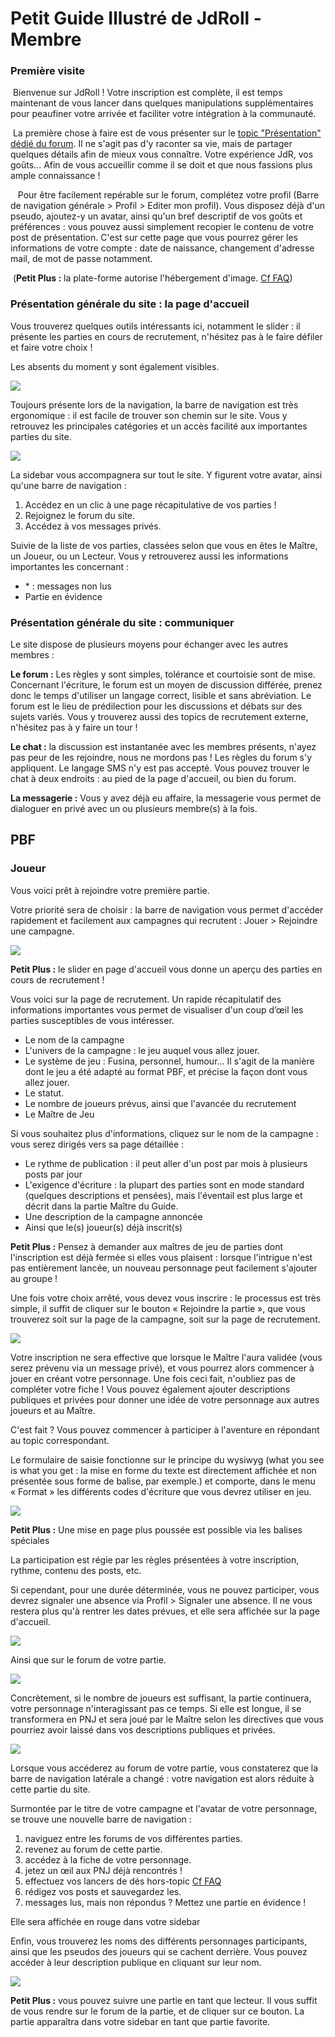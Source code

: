 
Petit Guide Illustré de JdRoll - Membre
=======================================

### Première visite

 Bienvenue sur JdRoll ! Votre inscription est complète, il est temps
maintenant de vous lancer dans quelques manipulations supplémentaires
pour peaufiner votre arrivée et faciliter votre intégration à la
communauté.

 La première chose à faire est de vous présenter sur le [topic "Présentation" dédié du
forum](http://www.jdroll.org/forum/). Il ne s'agit pas d'y
raconter sa vie, mais de partager quelques détails afin de mieux vous
connaître. Votre expérience JdR, vos goûts... Afin de vous accueillir
comme il se doit et que nous fassions plus ample connaissance !

 
 Pour être facilement repérable sur le forum, complétez votre profil
(Barre de navigation générale \> Profil \> Editer mon profil). Vous
disposez déjà d'un pseudo, ajoutez-y un avatar, ainsi qu'un bref
descriptif de vos goûts et préférences : vous pouvez aussi simplement
recopier le contenu de votre post de présentation. C'est sur cette page
que vous pourrez gérer les informations de votre compte : date de
naissance, changement d'adresse mail, de mot de passe notamment.

 (__Petit Plus :__ la plate-forme autorise l'hébergement d'image. [Cf FAQ](http://jdroll.org/static/faq))


### Présentation générale du site : la page d'accueil

Vous trouverez quelques outils intéressants ici, notamment le slider :
il présente les parties en cours de recrutement, n'hésitez pas à le
faire défiler et faire votre choix !

Les absents du moment y sont également visibles.

 ![](/img/1_menu.png)

Toujours présente lors de la navigation, la barre de navigation est très
ergonomique : il est facile de trouver son chemin sur le site. Vous y
retrouvez les principales catégories et un accès facilité aux
importantes parties du site.

 ![](/img/2_sidebar.png)


La sidebar vous accompagnera sur tout le site. Y figurent votre avatar,
ainsi qu'une barre de navigation :

1. Accédez en un clic à une page récapitulative de vos parties !
2. Rejoignez le forum du site.
3. Accédez à vos messages privés.


Suivie de la liste de vos parties, classées selon que vous en êtes le
Maître, un Joueur, ou un Lecteur. Vous y retrouverez aussi les
informations importantes les concernant :

- \* : messages non lus 
- Partie en évidence 

### Présentation générale du site : communiquer

Le site dispose de plusieurs moyens pour échanger avec les autres
membres :

__Le forum :__ Les règles y sont simples, tolérance et courtoisie
sont de mise. Concernant l'écriture, le forum est un moyen de discussion
différée, prenez donc le temps d'utiliser un langage correct, lisible et
sans abréviation. Le forum est le lieu de prédilection pour les
discussions et débats sur des sujets variés. Vous y trouverez aussi des
topics de recrutement externe, n'hésitez pas à y faire un tour !

__Le chat :__ la discussion est instantanée avec les membres
présents, n'ayez pas peur de les rejoindre, nous ne mordons pas ! Les
règles du forum s'y appliquent. Le langage SMS n'y est pas accepté. Vous
pouvez trouver le chat à deux endroits : au pied de la page d'accueil,
ou bien du forum.

__La messagerie :__ Vous y avez déjà eu affaire, la messagerie vous
permet de dialoguer en privé avec un ou plusieurs membre(s) à la fois.


PBF
---

### Joueur

Vous voici prêt à rejoindre votre première partie.

Votre priorité sera de choisir : la barre de navigation vous permet
d'accéder rapidement et facilement aux campagnes qui recrutent : Jouer
\> Rejoindre une campagne.

 ![](/img/3_recrutement.png)

__Petit Plus :__ le slider en page d'accueil vous donne un aperçu des
parties en cours de recrutement !

Vous voici sur la page de recrutement. Un rapide récapitulatif des
informations importantes vous permet de visualiser d'un coup d’œil les
parties susceptibles de vous intéresser.

- Le nom de la campagne 
- L'univers de la campagne : le jeu auquel vous allez jouer. 
- Le système de jeu : Fusina, personnel, humour... Il s'agit de la
  manière dont le jeu a été adapté au format PBF, et précise la façon
  dont vous allez jouer. 
- Le statut. 
- Le nombre de joueurs prévus, ainsi que l'avancée du recrutement 
- Le Maître de Jeu 

Si vous souhaitez plus d'informations, cliquez sur le nom de la
campagne : vous serez dirigés vers sa page détaillée :

- Le rythme de publication : il peut aller d'un post par mois à
  plusieurs posts par jour 
- L'exigence d'écriture : la plupart des parties sont en mode
  standard (quelques descriptions et pensées), mais l'éventail est
  plus large et décrit dans la partie Maître du Guide. 
- Une description de la campagne annoncée 
- Ainsi que le(s) joueur(s) déjà inscrit(s) 

__Petit Plus :__ Pensez à demander aux maîtres de jeu de parties dont
l'inscription est déjà fermée si elles vous plaisent : lorsque
l'intrigue n'est pas entièrement lancée, un nouveau personnage peut
facilement s'ajouter au groupe !

Une fois votre choix arrêté, vous devez vous inscrire : le processus est
très simple, il suffit de cliquer sur le bouton « Rejoindre la partie »,
que vous trouverez soit sur la page de la campagne, soit sur la page de
recrutement.

 ![](/img/4_join.png)

Votre inscription ne sera effective que lorsque le Maître l'aura validée
(vous serez prévenu via un message privé), et vous pourrez alors
commencer à jouer en créant votre personnage. Une fois ceci fait,
n'oubliez pas de compléter votre fiche ! Vous pouvez également ajouter
descriptions publiques et privées pour donner une idée de votre
personnage aux autres joueurs et au Maître.


C'est fait ? Vous pouvez commencer à participer à l'aventure en
répondant au topic correspondant.


Le formulaire de saisie fonctionne sur le principe du wysiwyg (what you
see is what you get : la mise en forme du texte est directement affichée
et non présentée sous forme de balise, par exemple.) et comporte, dans
le menu « Format » les différents codes d'écriture que vous devrez
utiliser en jeu.


![](/img/5_editeur.png)


__Petit Plus :__ Une mise en page plus poussée est possible via les balises
spéciales

La participation est régie par les règles présentées à votre
inscription, rythme, contenu des posts, etc. 

Si cependant, pour une durée déterminée, vous ne pouvez participer, vous
devrez signaler une absence via Profil \> Signaler une absence. Il ne
vous restera plus qu'à rentrer les dates prévues, et elle sera affichée
sur la page d'accueil.

 ![](/img/6_absent_home.png)

Ainsi que sur le forum de votre partie.

 ![](/img/7_absent_partie.png)

Concrètement, si le nombre de joueurs est suffisant, la partie
continuera, votre personnage n'interagissant pas ce temps. Si elle est
longue, il se transformera en PNJ et sera joué par le Maître selon les
directives que vous pourriez avoir laissé dans vos descriptions
publiques et privées.

 ![](/img/8_sidebar_partie.png)

Lorsque vous accéderez au forum de votre partie, vous constaterez que la
barre de navigation latérale a changé : votre navigation est alors
réduite à cette partie du site.

Surmontée par le titre de votre campagne et l'avatar de votre
personnage, se trouve une nouvelle barre de navigation :

1. naviguez entre les forums de vos différentes parties.
2. revenez au forum de cette partie.
3. accédez à la fiche de votre personnage.
4. jetez un œil aux PNJ déjà rencontrés !
5. effectuez vos lancers de dés hors-topic [Cf FAQ](http://jdroll.org/static/faq)
6. rédigez vos posts et sauvegardez les.
7. messages lus, mais non répondus ? Mettez une partie en évidence !

Elle sera affichée en rouge dans votre sidebar

Enfin, vous trouverez les noms des différents personnages participants,
ainsi que les pseudos des joueurs qui se cachent derrière. Vous pouvez
accéder à leur description publique en cliquant sur leur nom.

 ![](/img/9_favoris.png)

__Petit Plus :__ vous pouvez suivre une partie en tant que lecteur. Il vous
suffit de vous rendre sur le forum de la partie, et de cliquer sur ce
bouton. La partie apparaîtra dans votre sidebar en tant que partie
favorite.
 
